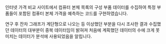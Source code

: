 인터넷 가격 비교 사이트에서 컴퓨터 본체 목록의 구성 부품 데이터를 수집하여 특정 부품들이 포함된 컴퓨터 본체 가격을 예측하는 코드를 구현하였습니다.

연구 후 잔차 그래프가 계단형으로 나오는 등 이상했던 부분을 다시 조사한 결과 수집했던 데이터의 대부분이 중복 데이터임이 밝혀져 
처음에 계획했던 데이터의 수에 크게 못 미치는 데이터가 분석에 사용되었음을 알립니다.

